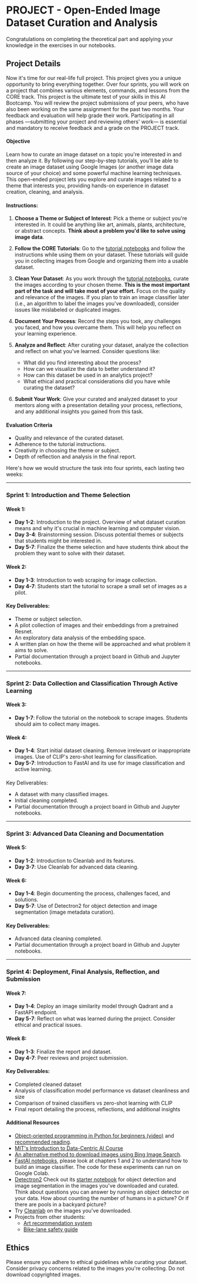 

# PROJECT - Open-Ended Image Dataset Curation and Analysis

Congratulations on completing the theoretical part and applying your knowledge in the exercises in our notebooks.

## Project Details

Now it's time for our real-life full project. This project gives you a unique opportunity to bring everything together. Over four sprints, you will work on a project that combines various elements, commands, and lessons from the CORE track. This project is the ultimate test of your skills in this AI Bootcamp. You will review the project submissions of your peers, who have also been working on the same assignment for the past two months. Your feedback and evaluation will help grade their work. Participating in all phases —submitting your project and reviewing others' work— is essential and mandatory to receive feedback and a grade on the PROJECT track.

#### Objective
Learn how to curate an image dataset on a topic you're interested in and then analyze it. By following our step-by-step tutorials, you'll be able to create an image dataset using Google Images (or another image data source of your choice) and some powerful machine learning techniques. This open-ended project lets you explore and curate images related to a theme that interests you, providing hands-on experience in dataset creation, cleaning, and analysis.

#### Instructions:

1. **Choose a Theme or Subject of Interest**: Pick a theme or subject you're interested in. It could be anything like art, animals, plants, architecture, or abstract concepts. **Think about a problem you'd like to solve using image data**.

2. **Follow the CORE Tutorials**: Go to the [tutorial notebooks](https://github.com/andandandand/image-dataset-curation/tree/main/notebooks) and follow the instructions while using them on your dataset. These tutorials will guide you in collecting images from Google and organizing them into a usable dataset.

3. **Clean Your Dataset**: As you work through the [tutorial notebooks](https://github.com/andandandand/image-dataset-curation/tree/main/notebooks), curate the images according to your chosen theme. **This is the most important part of the task and will take most of your effort.** Focus on the quality and relevance of the images. If you plan to train an image classifier later (i.e., an algorithm to label the images you've downloaded), consider issues like mislabeled or duplicated images.

4. **Document Your Process**: Record the steps you took, any challenges you faced, and how you overcame them. This will help you reflect on your learning experience.

5. **Analyze and Reflect**: After curating your dataset, analyze the collection and reflect on what you've learned. Consider questions like:
   - What did you find interesting about the process?
   - How can we visualize the data to better understand it?
   - How can this dataset be used in an analytics project?
   - What ethical and practical considerations did you have while curating the dataset?

6. **Submit Your Work**: Give your curated and analyzed dataset to your mentors along with a presentation detailing your process, reflections, and any additional insights you gained from this task.

#### Evaluation Criteria
- Quality and relevance of the curated dataset.
- Adherence to the tutorial instructions.
- Creativity in choosing the theme or subject.
- Depth of reflection and analysis in the final report.

Here's how we would structure the task into four sprints, each lasting two weeks:

---

### Sprint 1: Introduction and Theme Selection

#### Week 1:
- **Day 1-2**: Introduction to the project. Overview of what dataset curation means and why it's crucial in machine learning and computer vision.
- **Day 3-4**: Brainstorming session. Discuss potential themes or subjects that students might be interested in.
- **Day 5-7**: Finalize the theme selection and have students think about the problem they want to solve with their dataset.

#### Week 2:
- **Day 1-3**: Introduction to web scraping for image collection.
- **Day 4-7**: Students start the tutorial to scrape a small set of images as a pilot.

#### Key Deliverables:
- Theme or subject selection.
- A pilot collection of images and their embeddings from a pretrained Resnet.
- An exploratory data analysis of the embedding space.
- A written plan on how the theme will be approached and what problem it aims to solve.
- Partial documentation through a project board in Github and Jupyter notebooks.
---

### Sprint 2: Data Collection and Classification Through Active Learning

#### Week 3:
- **Day 1-7**: Follow the tutorial on the notebook to scrape images. Students should aim to collect many images.

#### Week 4:
- **Day 1-4**: Start initial dataset cleaning. Remove irrelevant or inappropriate images. Use of CLIP's zero-shot learning for classification. 
- **Day 5-7**: Introduction to FastAI and its use for image classification and active learning.

####

 Key Deliverables:
- A dataset with many classified images.
- Initial cleaning completed.
- Partial documentation through a project board in Github and Jupyter notebooks.

---

### Sprint 3: Advanced Data Cleaning and Documentation

#### Week 5:
- **Day 1-2**: Introduction to Cleanlab and its features.
- **Day 3-7**: Use Cleanlab for advanced data cleaning.

#### Week 6:
- **Day 1-4**: Begin documenting the process, challenges faced, and solutions.
- **Day 5-7**: Use of Detectron2 for object detection and image segmentation (image metadata curation).

#### Key Deliverables:
- Advanced data cleaning completed.
- Partial documentation through a project board in Github and Jupyter notebooks.

---

### Sprint 4: Deployment, Final Analysis, Reflection, and Submission

#### Week 7:
- **Day 1-4**: Deploy an image similarity model through Qadrant and a FastAPI endpoint.  
- **Day 5-7**:  Reflect on what was learned during the project. Consider ethical and practical issues.

#### Week 8:
- **Day 1-3**: Finalize the report and dataset.
- **Day 4-7**: Peer reviews and project submission.

#### Key Deliverables:
- Completed cleaned dataset 
- Analysis of classification model performance vs dataset cleanliness and size 
- Comparison of trained classifiers vs zero-shot learning with CLIP
- Final report detailing the process, reflections, and additional insights  

#### Additional Resources
* [Object-oriented programming in Python for beginners (video)](https://www.youtube.com/watch?v=JeznW_7DlB0) and [recommended reading](https://realpython.com/python3-object-oriented-programming/).
* [MIT's Introduction to Data-Centric AI Course](https://www.youtube.com/watch?v=ayzOzZGHZy4)
* [An alternative method to download images using Bing Image Search](https://pyimagesearch.com/2018/04/09/how-to-quickly-build-a-deep-learning-image-dataset/).
* [FastAI notebooks](https://github.com/fastai/fastbook), please look at chapters 1 and 2 to understand how to build an image classifier. The code for these experiments can run on Google Colab.
* [Detectron2](https://github.com/facebookresearch/detectron2) Check out its [starter notebook](https://colab.research.google.com/drive/16jcaJoc6bCFAQ96jDe2HwtXj7BMD_-m5) for object detection and image segmentation in the images you've downloaded and curated. Think about questions you can answer by running an object detector on your data. How about counting the number of humans in a picture? Or if there are pools in a backyard picture?
* Try [Cleanlab](https://github.com/cleanlab/cleanlab) on the images you've downloaded.
* Projects from other students:
	* [Art recommendation system](https://github.com/gargimaheshwari/Wikiart-similar-art)
	* [Bike-lane safety guide](https://www.youtube.com/watch?v=nNMmz6Ei9Qg)

## Ethics
Please ensure you adhere to ethical guidelines while curating your dataset. Consider privacy concerns related to the images you're collecting. Do not download copyrighted images.


